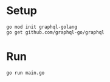 # Setup
```
go mod init graphql-golang
go get github.com/graphql-go/graphql
```

# Run
```
go run main.go
```